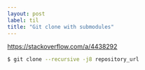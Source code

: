 ```yaml
---
layout: post
label: til
title: "Git clone with submodules"
---
```


https://stackoverflow.com/a/4438292

```bash
$ git clone --recursive -j8 repository_url 
```

